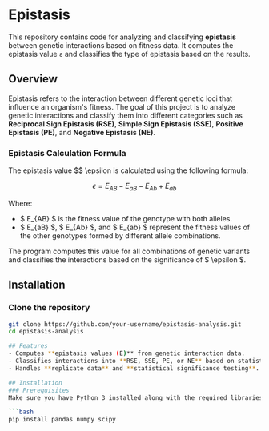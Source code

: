 # Epistasis

This repository contains code for analyzing and classifying **epistasis** between genetic interactions based on fitness data. It computes the epistasis value `ε` and classifies the type of epistasis based on the results.

## **Overview**

Epistasis refers to the interaction between different genetic loci that influence an organism's fitness. The goal of this project is to analyze genetic interactions and classify them into different categories such as **Reciprocal Sign Epistasis (RSE)**, **Simple Sign Epistasis (SSE)**, **Positive Epistasis (PE)**, and **Negative Epistasis (NE)**.

### **Epistasis Calculation Formula**

The epistasis value $$ \epsilon is calculated using the following formula:

$$
\epsilon = E_{AB} - E_{aB} - E_{Ab} + E_{ab}
$$

Where:
- $ E_{AB} $ is the fitness value of the genotype with both alleles.
- $ E_{aB} $, $ E_{Ab} $, and $ E_{ab} $ represent the fitness values of the other genotypes formed by different allele combinations.

The program computes this value for all combinations of genetic variants and classifies the interactions based on the significance of $ \epsilon $.

## **Installation**

### **Clone the repository**

```bash
git clone https://github.com/your-username/epistasis-analysis.git
cd epistasis-analysis

## Features
- Computes **epistasis values (E)** from genetic interaction data.
- Classifies interactions into **RSE, SSE, PE, or NE** based on statistical criteria.
- Handles **replicate data** and **statistical significance testing**.

## Installation
### Prerequisites
Make sure you have Python 3 installed along with the required libraries:

```bash
pip install pandas numpy scipy

